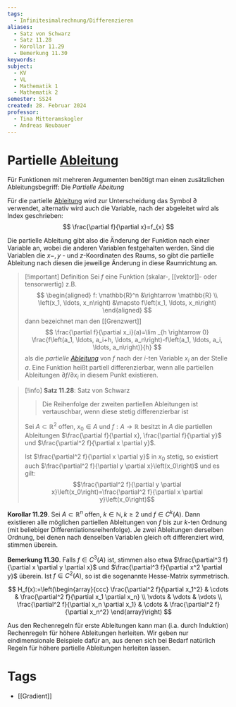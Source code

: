 ```yaml
---
tags:
  - Infinitesimalrechnung/Differenzieren
aliases:
  - Satz von Schwarz
  - Satz 11.28
  - Korollar 11.29
  - Bemerkung 11.30
keywords: 
subject:
  - KV
  - VL
  - Mathematik 1
  - Mathematik 2
semester: SS24
created: 28. Februar 2024
professor:
  - Tina Mitteramskogler
  - Andreas Neubauer
---
```

 

# Partielle [Ableitung](Differenzialrechnung.md)

Für Funktionen mit mehreren Argumenten benötigt man einen zusätzlichen Ableitungsbegriff: Die *Partielle Abeitung*

Für die partielle [Ableitung](Differenzialrechnung.md) wird zur Unterscheidung das Symbol $\partial$ verwendet, alternativ wird auch die Variable, nach der abgeleitet wird als Index geschrieben:
$$
\frac{\partial f}{\partial x}=f_{x}
$$

Die partielle Ableitung gibt also die Änderung der Funktion nach einer Variable an, wobei die anderen Variablen festgehalten werden. Sind die Variablen die $x-, y$ - und $z$-Koordinaten des Raums, so gibt die partielle Ableitung nach diesen die jeweilige Änderung in diese Raumrichtung an.

> [!important] Definition
Sei $f$ eine Funktion (skalar-, [[vektor]]- oder tensorwertig) z.B.
> $$
\begin{aligned}
f: \mathbb{R}^n &\rightarrow \mathbb{R} \\
\left(x_1, \ldots, x_n\right) &\mapsto f\left(x_1, \ldots, x_n\right)
\end{aligned}
> $$
> dann bezeichnet man den [[Grenzwert]]
> $$
\frac{\partial f}{\partial x_i}(a)=\lim _{h \rightarrow 0} \frac{f\left(a_1, \ldots, a_i+h, \ldots, a_n\right)-f\left(a_1, \ldots, a_i, \ldots, a_n\right)}{h}
> $$
> als die *partielle [Ableitung](Differenzialrechnung.md)* von $f$ nach der $i$-ten Variable $x_i$ an der Stelle $a$.
> Eine Funktion heißt partiell differenzierbar, wenn alle partiellen Ableitungen $\partial f / \partial x_i$ in diesem Punkt existieren.

> [!info] **Satz 11.28**: Satz von Schwarz
> 
> > Die Reihenfolge der zweiten partiellen Ableitungen ist vertauschbar, wenn diese stetig differenzierbar ist
> 
> Sei $A \subset \mathbb{R}^2$ offen, $x_0 \in A$ und $f: A \rightarrow \mathbb{R}$ besitzt in $A$ die partiellen Ableitungen $\frac{\partial f}{\partial x}, \frac{\partial f}{\partial y}$ und $\frac{\partial^2 f}{\partial x \partial y}$. 
> 
> Ist $\frac{\partial^2 f}{\partial x \partial y}$ in $x_0$ stetig, so existiert auch $\frac{\partial^2 f}{\partial y \partial x}\left(x_0\right)$ und es gilt:
> $$\frac{\partial^2 f}{\partial y \partial x}\left(x_0\right)=\frac{\partial^2 f}{\partial x \partial y}\left(x_0\right)$$

**Korollar 11.29**. Sei $A \subset \mathbb{R}^n$ offen, $k \in \mathbb{N}, k \geq 2$ und $f \in C^k(A)$. Dann existieren alle möglichen partiellen Ableitungen von $f$ bis zur $k$-ten Ordnung (mit beliebiger Differentiationsreihenfolge). Je zwei Ableitungen derselben Ordnung, bei denen nach denselben Variablen gleich oft differenziert wird, stimmen überein.

**Bemerkung 11.30**. Falls $f \in C^3(A)$ ist, stimmen also etwa $\frac{\partial^3 f}{\partial x \partial y \partial x}$ und $\frac{\partial^3 f}{\partial x^2 \partial y}$ überein. Ist $f \in C^2(A)$, so ist die sogenannte Hesse-Matrix symmetrisch.

$$
H_f(x):=\left(\begin{array}{ccc}
\frac{\partial^2 f}{\partial x_1^2} & \cdots & \frac{\partial^2 f}{\partial x_1 \partial x_n} \\
\vdots & \vdots & \vdots \\
\frac{\partial^2 f}{\partial x_n \partial x_1} & \cdots & \frac{\partial^2 f}{\partial x_n^2}
\end{array}\right)
$$



Aus den Rechenregeln für erste Ableitungen kann man (i.a. durch Induktion) Rechenregeln für höhere Ableitungen herleiten. Wir geben nur eindimensionale Beispiele dafür an, aus denen sich bei Bedarf natürlich Regeln für höhere partielle Ableitungen herleiten lassen.

# Tags

- [[Gradient]]